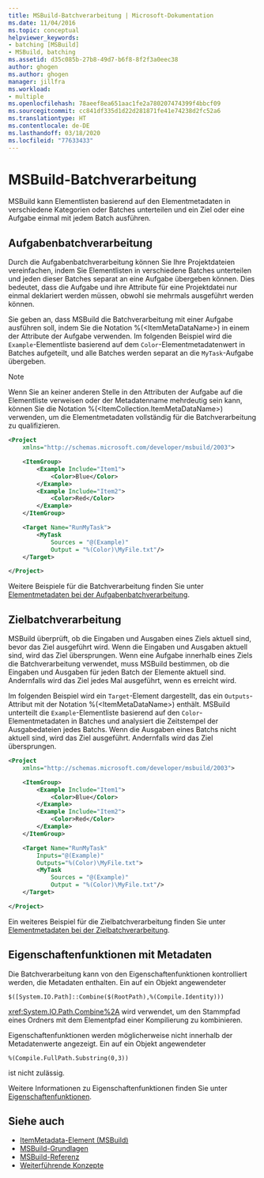 ```yaml
---
title: MSBuild-Batchverarbeitung | Microsoft-Dokumentation
ms.date: 11/04/2016
ms.topic: conceptual
helpviewer_keywords:
- batching [MSBuild]
- MSBuild, batching
ms.assetid: d35c085b-27b8-49d7-b6f8-8f2f3a0eec38
author: ghogen
ms.author: ghogen
manager: jillfra
ms.workload:
- multiple
ms.openlocfilehash: 78aeef8ea651aac1fe2a780207474399f4bbcf09
ms.sourcegitcommit: cc841df335d1d22d281871fe41e74238d2fc52a6
ms.translationtype: HT
ms.contentlocale: de-DE
ms.lasthandoff: 03/18/2020
ms.locfileid: "77633433"
---
```

# <a name="msbuild-batching"></a>MSBuild-Batchverarbeitung

MSBuild kann Elementlisten basierend auf den Elementmetadaten in verschiedene Kategorien oder Batches unterteilen und ein Ziel oder eine Aufgabe einmal mit jedem Batch ausführen.

## <a name="task-batching"></a>Aufgabenbatchverarbeitung

Durch die Aufgabenbatchverarbeitung können Sie Ihre Projektdateien vereinfachen, indem Sie Elementlisten in verschiedene Batches unterteilen und jeden dieser Batches separat an eine Aufgabe übergeben können. Dies bedeutet, dass die Aufgabe und ihre Attribute für eine Projektdatei nur einmal deklariert werden müssen, obwohl sie mehrmals ausgeführt werden können.

Sie geben an, dass MSBuild die Batchverarbeitung mit einer Aufgabe ausführen soll, indem Sie die Notation %(\<ItemMetaDataName>) in einem der Attribute der Aufgabe verwenden. Im folgenden Beispiel wird die `Example`-Elementliste basierend auf dem `Color`-Elementmetadatenwert in Batches aufgeteilt, und alle Batches werden separat an die `MyTask`-Aufgabe übergeben.

> [!NOTE]
> Wenn Sie an keiner anderen Stelle in den Attributen der Aufgabe auf die Elementliste verweisen oder der Metadatenname mehrdeutig sein kann, können Sie die Notation %(\<ItemCollection.ItemMetaDataName>) verwenden, um die Elementmetadaten vollständig für die Batchverarbeitung zu qualifizieren.

```xml
<Project
    xmlns="http://schemas.microsoft.com/developer/msbuild/2003">

    <ItemGroup>
        <Example Include="Item1">
            <Color>Blue</Color>
        </Example>
        <Example Include="Item2">
            <Color>Red</Color>
        </Example>
    </ItemGroup>

    <Target Name="RunMyTask">
        <MyTask
            Sources = "@(Example)"
            Output = "%(Color)\MyFile.txt"/>
    </Target>

</Project>
```

Weitere Beispiele für die Batchverarbeitung finden Sie unter [Elementmetadaten bei der Aufgabenbatchverarbeitung](../msbuild/item-metadata-in-task-batching.md).

## <a name="target-batching"></a>Zielbatchverarbeitung

MSBuild überprüft, ob die Eingaben und Ausgaben eines Ziels aktuell sind, bevor das Ziel ausgeführt wird. Wenn die Eingaben und Ausgaben aktuell sind, wird das Ziel übersprungen. Wenn eine Aufgabe innerhalb eines Ziels die Batchverarbeitung verwendet, muss MSBuild bestimmen, ob die Eingaben und Ausgaben für jeden Batch der Elemente aktuell sind. Andernfalls wird das Ziel jedes Mal ausgeführt, wenn es erreicht wird.

Im folgenden Beispiel wird ein `Target`-Element dargestellt, das ein `Outputs`-Attribut mit der Notation %(\<ItemMetaDataName>) enthält. MSBuild unterteilt die `Example`-Elementliste basierend auf den 
`Color`-Elementmetadaten in Batches und analysiert die Zeitstempel der Ausgabedateien jedes Batchs. Wenn die Ausgaben eines Batchs nicht aktuell sind, wird das Ziel ausgeführt. Andernfalls wird das Ziel übersprungen.

```xml
<Project
    xmlns="http://schemas.microsoft.com/developer/msbuild/2003">

    <ItemGroup>
        <Example Include="Item1">
            <Color>Blue</Color>
        </Example>
        <Example Include="Item2">
            <Color>Red</Color>
        </Example>
    </ItemGroup>

    <Target Name="RunMyTask"
        Inputs="@(Example)"
        Outputs="%(Color)\MyFile.txt">
        <MyTask
            Sources = "@(Example)"
            Output = "%(Color)\MyFile.txt"/>
    </Target>

</Project>
```

Ein weiteres Beispiel für die Zielbatchverarbeitung finden Sie unter [Elementmetadaten bei der Zielbatchverarbeitung](../msbuild/item-metadata-in-target-batching.md).

## <a name="property-functions-using-metadata"></a>Eigenschaftenfunktionen mit Metadaten

Die Batchverarbeitung kann von den Eigenschaftenfunktionen kontrolliert werden, die Metadaten enthalten. Ein auf ein Objekt angewendeter

`$([System.IO.Path]::Combine($(RootPath),%(Compile.Identity)))`

<xref:System.IO.Path.Combine%2A> wird verwendet, um den Stammpfad eines Ordners mit dem Elementpfad einer Kompilierung zu kombinieren.

Eigenschaftenfunktionen werden möglicherweise nicht innerhalb der Metadatenwerte angezeigt. Ein auf ein Objekt angewendeter

`%(Compile.FullPath.Substring(0,3))`

ist nicht zulässig.

Weitere Informationen zu Eigenschaftenfunktionen finden Sie unter [Eigenschaftenfunktionen](../msbuild/property-functions.md).

## <a name="see-also"></a>Siehe auch

- [ItemMetadata-Element (MSBuild)](../msbuild/itemmetadata-element-msbuild.md)
- [MSBuild-Grundlagen](../msbuild/msbuild-concepts.md)
- [MSBuild-Referenz](../msbuild/msbuild-reference.md)
- [Weiterführende Konzepte](../msbuild/msbuild-advanced-concepts.md)
